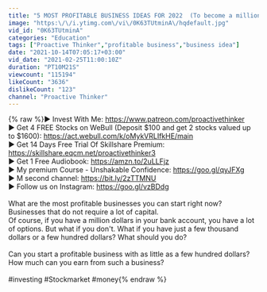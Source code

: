 ```yaml
---
title: "5 MOST PROFITABLE BUSINESS IDEAS FOR 2022  (To become a millionaire)"
image: "https:\/\/i.ytimg.com\/vi\/0K63TUtminA\/hqdefault.jpg"
vid_id: "0K63TUtminA"
categories: "Education"
tags: ["Proactive Thinker","profitable business","business idea"]
date: "2021-10-14T07:05:17+03:00"
vid_date: "2021-02-25T11:00:10Z"
duration: "PT10M21S"
viewcount: "115194"
likeCount: "3636"
dislikeCount: "123"
channel: "Proactive Thinker"
---
```

{% raw %}▶️ Invest With Me: <a rel="nofollow" target="blank" href="https://www.patreon.com/proactivethinker">https://www.patreon.com/proactivethinker</a><br />▶️ Get 4 FREE Stocks on WeBull (Deposit $100 and get 2 stocks valued up to $1600): <a rel="nofollow" target="blank" href="https://act.webull.com/k/oMykVRLIfkHE/main">https://act.webull.com/k/oMykVRLIfkHE/main</a><br />▶️ Get 14 Days Free Trial Of Skillshare Premium: <a rel="nofollow" target="blank" href="https://skillshare.eqcm.net/proactivethinker3">https://skillshare.eqcm.net/proactivethinker3</a><br />▶️ Get 1 Free Audiobook: <a rel="nofollow" target="blank" href="https://amzn.to/2uLLFjz">https://amzn.to/2uLLFjz</a><br />▶️ My premium Course - Unshakable Confidence: <a rel="nofollow" target="blank" href="https://goo.gl/qyJFXg">https://goo.gl/qyJFXg</a><br />▶️ M second channel: <a rel="nofollow" target="blank" href="https://bit.ly/2zTTMNU">https://bit.ly/2zTTMNU</a><br />▶️ Follow us on Instagram: <a rel="nofollow" target="blank" href="https://goo.gl/vzBDdg">https://goo.gl/vzBDdg</a><br /><br />What are the most profitable businesses you can start right now? Businesses that do not require a lot of capital.<br />Of course, if you have a million dollars in your bank account, you have a lot of options. But what if you don't. What if you have just a few thousand dollars or a few hundred dollars? What should you do?<br /><br />Can you start a profitable business with as little as a few hundred dollars? How much can you earn from such a business?<br /><br />#investing #Stockmarket #money{% endraw %}
